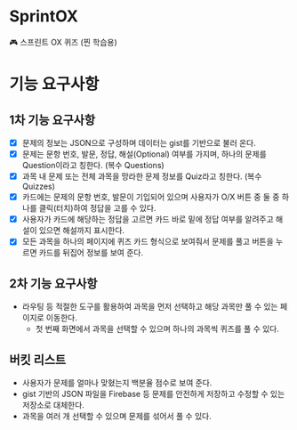 # SprintOX

🎮 스프린트 OX 퀴즈 (찐 학습용)

# 기능 요구사항

## 1차 기능 요구사항

- [x] 문제의 정보는 JSON으로 구성하며 데이터는 gist를 기반으로 불러 온다.
- [x] 문제는 문항 번호, 발문, 정답, 해설(Optional) 여부를 가지며, 하나의 문제를 Question이라고 칭한다. (복수 Questions)
- [x] 과목 내 문제 또는 전체 과목을 망라한 문제 정보를 Quiz라고 칭한다. (복수 Quizzes)
- [x] 카드에는 문제의 문항 번호, 발문이 기입되어 있으며 사용자가 O/X 버튼 중 둘 중 하나를 클릭(터치)하여 정답을 고를 수 있다.
- [x] 사용자가 카드에 해당하는 정답을 고르면 카드 바로 밑에 정답 여부를 알려주고 해설이 있으면 해설까지 표시한다.
- [x] 모든 과목을 하나의 페이지에 퀴즈 카드 형식으로 보여줘서 문제를 풀고 버튼을 누르면 카드를 뒤집어 정보를 보여 준다.

## 2차 기능 요구사항

- 라우팅 등 적절한 도구를 활용하여 과목을 먼저 선택하고 해당 과목만 풀 수 있는 페이지로 이동한다.
  - 첫 번째 화면에서 과목을 선택할 수 있으며 하나의 과목씩 퀴즈를 풀 수 있다.

## 버킷 리스트

- 사용자가 문제를 얼마나 맞혔는지 백분율 점수로 보여 준다.
- gist 기반의 JSON 파일을 Firebase 등 문제를 안전하게 저장하고 수정할 수 있는 저장소로 대체한다.
- 과목을 여러 개 선택할 수 있으며 문제를 섞어서 풀 수 있다.
